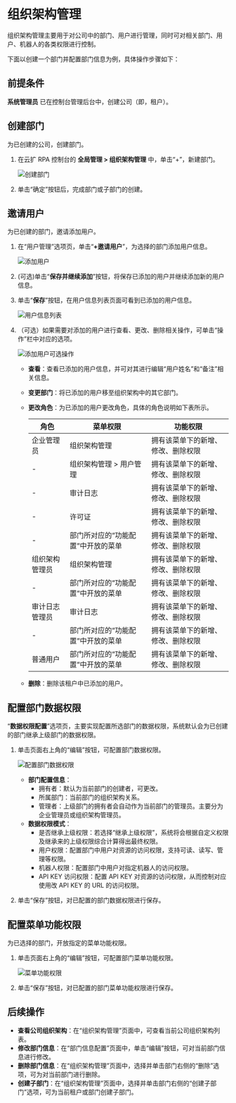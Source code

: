 # 组织架构管理

组织架构管理主要用于对公司中的部门、用户进行管理，同时可对相关部门、用户、机器人的各类权限进行控制。

下面以创建一个部门并配置部门信息为例，具体操作步骤如下：

## 前提条件

**系统管理员** 已在控制台管理后台中，创建公司（即，租户）。

## 创建部门

为已创建的公司，创建部门。

1. 在云扩 RPA 控制台的 **全局管理 > 组织架构管理** 中，单击“+”，新建部门。

    ![创建部门](https://docimages.blob.core.chinacloudapi.cn/images/Console/createdepartment20210329.png)

2. 单击“确定”按钮后，完成部门或子部门的创建。

## 邀请用户

为已创建的部门，邀请添加用户。

1. 在“用户管理”选项页，单击“**+邀请用户**”，为选择的部门添加用户信息。

   ![添加用户](https://docimages.blob.core.chinacloudapi.cn/images/Console/saveuser20210329.png)

2. (可选)单击“**保存并继续添加**”按钮，将保存已添加的用户并继续添加新的用户信息。
3. 单击“**保存**”按钮，在用户信息列表页面可看到已添加的用户信息。

   ![用户信息列表](https://docimages.blob.core.chinacloudapi.cn/images/Console/userlist20210329.png)

4. （可选）如果需要对添加的用户进行查看、更改、删除相关操作，可单击“操作”栏中对应的选项。

   ![添加用户可选操作](https://docimages.blob.core.chinacloudapi.cn/images/Console/userlistoptional20210329.png)

    - **查看**：查看已添加的用户信息，并可对其进行编辑“用户姓名”和“备注”相关信息。
    - **变更部门**：将已添加的用户移至组织架构中的其它部门。
    - **更改角色**：为已添加的用户更改角色，具体的角色说明如下表所示。
  
        角色 | 菜单权限 | 功能权限
        ---------|----------|---------
        企业管理员 | 组织架构管理 | 拥有该菜单下的新增、修改、删除权限
        -| 组织架构管理 > 用户管理 |拥有该菜单下的新增、修改、删除权限
        -| 审计日志 |拥有该菜单下的新增、修改、删除权限
        -| 许可证 | 拥有该菜单下的新增、修改、删除权限
        -| 部门所对应的“功能配置”中开放的菜单 | 拥有该菜单下的新增、修改、删除权限
        组织架构管理员 | 组织架构管理 |拥有该菜单下的新增、修改、删除权限
        -| 部门所对应的“功能配置”中开放的菜单 |拥有该菜单下的新增、修改、删除权限
        审计日志管理员 | 审计日志 |拥有该菜单下的新增、修改、删除权限
        -| 部门所对应的“功能配置”中开放的菜单 |拥有该菜单下的新增、修改、删除权限
        普通用户 | 部门所对应的“功能配置”中开放的菜单 |拥有该菜单下的新增、修改、删除权限
  
    - **删除**：删除该租户中已添加的用户。

## 配置部门数据权限

“**数据权限配置**”选项页，主要实现配置所选部门的数据权限，系统默认会为已创建的部门继承上级部门的数据权限。

1. 单击页面右上角的“编辑”按钮，可配置部门数据权限。

    ![配置部门数据权限](https://docimages.blob.core.chinacloudapi.cn/images/Console/settingdatagrant20210413.png)

    - **部门配置信息**：
        - 拥有者：默认为当前部门的创建者，可更改。
        - 所属部门：当前部门的组织架构关系。
        - 管理者：上级部门的拥有者会自动作为当前部门的管理员。主要分为企业管理员或组织架构管理员。
    - **数据权限模式**：
        - 是否继承上级权限：若选择“继承上级权限”，系统将会根据自定义权限及继承来的上级权限综合计算得出最终权限。
        - 用户权限：配置部门中用户对资源的访问权限，支持可读、读写、管理等权限。
        - 机器人权限：配置部门中用户对指定机器人的访问权限。
        - API KEY 访问权限：配置 API KEY 对资源的访问权限，从而控制对应使用改 API KEY 的 URL 的访问权限。

2. 单击“保存”按钮，对已配置的部门数据权限进行保存。

## 配置菜单功能权限

为已选择的部门，开放指定的菜单功能权限。

1. 单击页面右上角的“编辑”按钮，可配置部门菜单功能权限。

    ![菜单功能权限](https://docimages.blob.core.chinacloudapi.cn/images/Console/menufunction20210329.png)

2. 单击“保存”按钮，对已配置的部门菜单功能权限进行保存。

## 后续操作

- **查看公司组织架构**：在“组织架构管理”页面中，可查看当前公司组织架构列表。
- **修改部门信息**：在“部门信息配置”页面中，单击“编辑”按钮，可对当前部门信息进行修改。
- **删除部门信息**：在“组织架构管理”页面中，选择并单击部门右侧的“删除”选项，可为对当前部门进行删除。
- **创建子部门**：在“组织架构管理”页面中，选择并单击部门右侧的“创建子部门”选项，可为当前租户或部门创建子部门。
